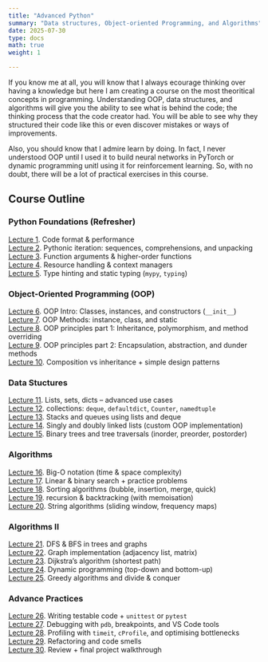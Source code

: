 ```yaml
---
title: "Advanced Python"
summary: "Data structures, Object-oriented Programming, and Algorithms"
date: 2025-07-30
type: docs
math: true
weight: 1

---
```


If you know me at all, you will know that I always ecourage thinking over having a knowledge but here I am creating a course on the most theoritical concepts in programming. Understanding OOP, data structures, and algorithms will give you the ability to see what is behind the code; the thinking process that the code creator had. You will be able to see why they structured their code like this or even discover mistakes or ways of improvements.

Also, you should know that I admire learn by doing. In fact, I never understood OOP until I used it to build neural networks in PyTorch or dynamic programming unitl using it for reinforcement learning. So, with no doubt, there will be a lot of practical exercises in this course.


## Course Outline

### Python Foundations (Refresher)

[Lecture 1](lecture1). Code format & performance <br>
[Lecture 2](lecture2). Pythonic iteration: sequences, comprehensions, and unpacking <br>
[Lecture 3](lecture3). Function arguments & higher-order functions <br>
[Lecture 4](lecture4). Resource handling & context managers <br>
[Lecture 5](lecture5). Type hinting and static typing (`mypy`, `typing`) <br>

### Object-Oriented Programming (OOP)
[Lecture 6](lecture6). OOP Intro: Classes, instances, and constructors (`__init__`) <br>
[Lecture 7](lecture7). OOP Methods: instance, class, and static <br>
[Lecture 8](lecture8). OOP principles part 1: Inheritance, polymorphism, and method overriding <br>
[Lecture 9](#). OOP principles part 2: Encapsulation, abstraction, and dunder methods<br>
[Lecture 10](#). Composition vs inheritance + simple design patterns <br>

### Data Stuctures
[Lecture 11](#). Lists, sets, dicts – advanced use cases <br>
[Lecture 12](#). collections: `deque`, `defaultdict`, `Counter`, `namedtuple` <br>
[Lecture 13](#). Stacks and queues using lists and deque <br>
[Lecture 14](#). Singly and doubly linked lists (custom OOP implementation) <br>
[Lecture 15](#). Binary trees and tree traversals (inorder, preorder, postorder) <br>

### Algorithms 
[Lecture 16](#). Big-O notation (time & space complexity) <br>
[Lecture 17](#). Linear & binary search + practice problems <br>
[Lecture 18](#). Sorting algorithms (bubble, insertion, merge, quick) <br>
[Lecture 19](#). recursion & backtracking (with memoisation) <br>
[Lecture 20](#). String algorithms (sliding window, frequency maps) <br>


### Algorithms II
[Lecture 21](#). DFS & BFS in trees and graphs <br>
[Lecture 22](#). Graph implementation (adjacency list, matrix) <br>
[Lecture 23](#). Dijkstra’s algorithm (shortest path) <br>
[Lecture 24](#). Dynamic programming (top-down and bottom-up) <br>
[Lecture 25](#). Greedy algorithms and divide & conquer <br>

### Advance Practices
[Lecture 26](#). Writing testable code + `unittest` or `pytest` <br>
[Lecture 27](#). Debugging with `pdb`, breakpoints, and VS Code tools <br>
[Lecture 28](#). Profiling with `timeit`, `cProfile`, and optimising bottlenecks <br>
[Lecture 29](#). Refactoring and code smells <br>
[Lecture 30](#). Review + final project walkthrough <br>

